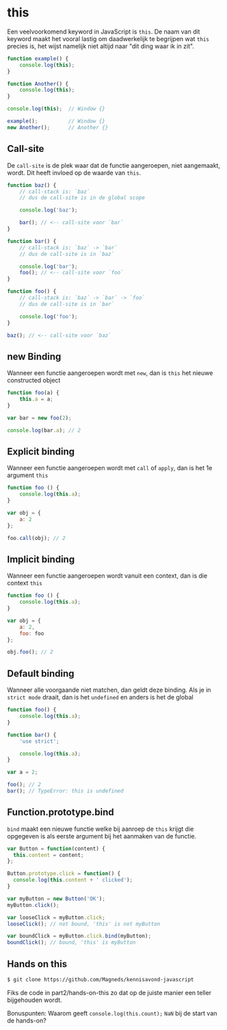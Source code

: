 # this

Een veelvoorkomend keyword in JavaScript is `this`. De naam van dit keyword maakt het vooral lastig om daadwerkelijk te begrijpen wat `this` precies is, het wijst namelijk niet altijd naar "dit ding waar ik in zit".

```javascript
function example() {
	console.log(this);
}

function Another() {
	console.log(this);
}

console.log(this);  // Window {}

example();          // Window {}
new Another();      // Another {}
```

## Call-site

De `call-site` is de plek waar dat de functie aangeroepen, niet aangemaakt, wordt. Dit heeft invloed op de waarde van `this`.

```javascript
function baz() {
	// call-stack is: `baz`
	// dus de call-site is in de global scope

	console.log('baz');

	bar(); // <-- call-site voor `bar`
}

function bar() {
	// call-stack is: `baz` -> `bar`
	// dus de call-site is in `baz`

	console.log('bar');
	foo(); // <-- call-site voor `foo`
}

function foo() {
	// call-stack is: `baz` -> `bar` -> `foo`
	// dus de call-site is in `bar`

	console.log('foo');
}

baz(); // <-- call-site voor `baz`
```

## new Binding

Wanneer een functie aangeroepen wordt met `new`, dan is `this` het nieuwe constructed object

```javascript
function foo(a) {
	this.a = a;
}

var bar = new foo(2);

console.log(bar.a); // 2
```

## Explicit binding

Wanneer een functie aangeroepen wordt met `call` of `apply`, dan is het 1e argument `this`

```javascript
function foo () {
	console.log(this.a);
}

var obj = {
	a: 2
};

foo.call(obj); // 2
```

## Implicit binding

Wanneer een functie aangeroepen wordt vanuit een context, dan is die context `this`

```javascript
function foo () {
	console.log(this.a);
}

var obj = {
	a: 2,
	foo: foo
};

obj.foo(); // 2
```

## Default binding

Wanneer alle voorgaande niet matchen, dan geldt deze binding. Als je in `strict mode` draait, dan is het `undefined` en anders is het de global

```javascript
function foo() {
	console.log(this.a);
}

function bar() {
	'use strict';

	console.log(this.a);
}

var a = 2;

foo(); // 2
bar(); // TypeError: this is undefined
```

## Function.prototype.bind

`bind` maakt een nieuwe functie welke bij aanroep de `this` krijgt die opgegeven is als eerste argument bij het aanmaken van de functie.

```javascript
var Button = function(content) {
  this.content = content;
};

Button.prototype.click = function() {
  console.log(this.content + ' clicked');
}

var myButton = new Button('OK');
myButton.click();

var looseClick = myButton.click;
looseClick(); // not bound, 'this' is not myButton

var boundClick = myButton.click.bind(myButton);
boundClick(); // bound, 'this' is myButton
```

## Hands on this

```bash
$ git clone https://github.com/Magneds/kennisavond-javascript
```

Fiks de code in part2/hands-on-this zo dat op de juiste manier een teller bijgehouden wordt.

Bonuspunten: Waarom geeft `console.log(this.count);` `NaN` bij de start van de hands-on?
